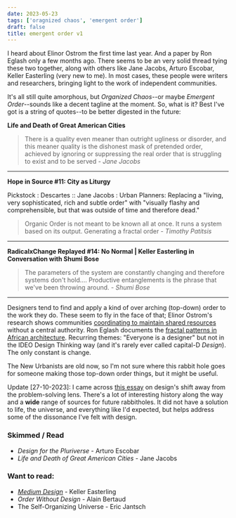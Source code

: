 ```yaml
---
date: 2023-05-23
tags: ['oragnized chaos', 'emergent order']
draft: false
title: emergent order v1
---
```

I heard about Elinor Ostrom the first time last year. And a paper by Ron Eglash only a few months ago. There seems to be an very solid thread tying these two together, along with others like Jane Jacobs, Arturo Escobar, Keller Easterling (very new to me). In most cases, these people were writers and researchers, bringing light to the work of independent communities.

It's all still quite amorphous, but *Organized Chaos*--or maybe *Emergent Order*--sounds like a decent tagline at the moment. So, what is it? Best I've got is a string of quotes--to be better digested in the future:

**Life and Death of Great American Cities**

> There is a quality even meaner than outright ugliness or disorder, and this meaner quality is the dishonest mask of pretended order, achieved by ignoring or suppressing the real order that is struggling to exist and to be served
*- Jane Jacobs*

---

**Hope in Source #11: City as Liturgy**

Pickstock : Descartes :: Jane Jacobs : Urban Planners: Replacing a "living, very sophisticated, rich and subtle order" with "visually flashy and comprehensible, but that was outside of time and therefore dead."

>  Organic Order is not meant to be known all at once. It runs a system based on its output. Generating a fractal order
*- Timothy Patitsis*

---

**RadicalxChange Replayed #14: No Normal | Keller Easterling in Conversation with Shumi Bose**

> The parameters of the system are constantly changing and therefore systems don't hold.... Productive entanglements is the phrase that we've been throwing around. 
*- Shumi Bose*

---

Designers tend to find and apply a kind of over arching (top-down) order to the work they do. These seem to fly in the face of that; Elinor Ostrom's research shows communities [coordinating to maintain shared resources](https://www.nobelprize.org/prizes/economic-sciences/2009/ostrom/facts/) without a central authority. Ron Eglash documents the [fractal patterns in African architecture](https://www.researchgate.net/publication/242911162_Fractals_in_African_settlement_architecture). Recurring themes: "Everyone is a designer" but not in the IDEO Design Thinking way (and it's rarely ever called capital-D *Design*). The only constant is change. 

The New Urbanists are old now, so I'm not sure where this rabbit hole goes for someone making those top-down order things, but it might be useful. 

Update [27-10-2023]: I came across [this essay](https://www.dubberly.com/articles/why-we-should-stop-describing-design-as-problem-solving.html) on design's shift away from the problem-solving lens. There's a lot of interesting history along the way and a **wide** range of sources for future rabbitholes. It did not have a solution to life, the universe, and everything like I'd expected, but helps address some of the dissonance I've felt with design.

### Skimmed / Read
- *Design for the Pluriverse* - Arturo Escobar
- *Life and Death of Great American Cities* - Jane Jacobs


### Want to read: 
- *[Medium Design](http://kellereasterling.com/books/medium-design-knowing-how-to-work-on-the-world)* - Keller Easterling
- *Order Without Design* - Alain Bertaud
- The Self-Organizing Universe - Eric Jantsch